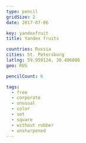 ```yaml
---
type: pencil
gridSize: 2
date: 2017-07-06

key: yandexfruit
title: Yandex fruits

countries: Russia
cities: St. Petersburg
latlng: 59.959124, 30.406086
geo: RUS

pencilCount: 6

tags:
  - free
  - corporate
  - unusual
  - color
  - set
  - square
  - without rubber
  - unsharpened
---
```

